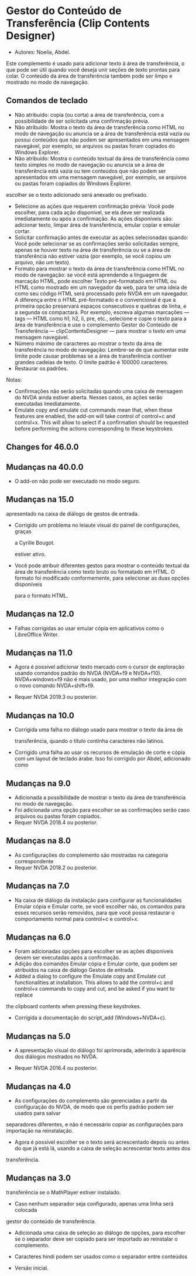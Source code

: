 # Gestor do Conteúdo de Transferência (Clip Contents Designer) #

*	Autores: Noelia, Abdel.

Este complemento é usado para adicionar texto à área de transferência, o que
pode ser útil quando você deseja unir seções de texto prontas para colar. O
conteúdo da área de transferência também pode ser limpo e mostrado no modo
de navegação.

## Comandos de teclado ##

*	Não atribuído: copia (ou corta) a área de transferência, com a
  possibilidade de ser solicitada uma confirmação prévia.
*	Não atribuído: Mostra o texto da área de transferência como HTML no modo
  de navegação ou anuncia se a área de transferência está vazia ou possui
  conteúdos que não podem ser apresentados em uma mensagem navegável, por
  exemplo, se arquivos ou pastas foram copiados do Windows Explorer.
*	Não atribuído: Mostra o conteúdo textual da área de transferência como
  texto simples no modo de navegação ou anuncia se a área de transferência
  está vazia ou tem conteúdos que não podem ser apresentados em uma mensagem
  navegável, por exemplo, se arquivos ou pastas foram copiados do Windows
  Explorer.

  escolher se o texto adicionado será anexado ou prefixado.

* Selecione as ações que requerem confirmação prévia: Você pode escolher,
  para cada ação disponível, se ela deve ser realizada imediatamente ou após
  a confirmação. As ações disponíveis são: adicionar texto, limpar área de
  transferência, emular copiar e emular cortar.
* Solicitar confirmação antes de executar as ações selecionadas quando: Você
  pode selecionar se as confirmações serão solicitadas sempre, apenas se
  houver texto na área de transferência ou se a área de transferência não
  estiver vazia (por exemplo, se você copiou um arquivo, não um texto).
* Formato para mostrar o texto da área de transferência como HTML no modo de
  navegação: se você está aprendendo a linguagem de marcação HTML, pode
  escolher Texto pré-formatado em HTML ou HTML como mostrado em um navegador
  da web, para ter uma ideia de como seu código HTML será processado pelo
  NVDA em um navegador. A diferença entre o HTML pré-formatado e o
  convencional é que a primeira opção preservará espaços consecutivos e
  quebras de linha, e a segunda os compactará. Por exemplo, escreva algumas
  marcações — tags — HTML como h1, h2, li, pre, etc., selecione e copie o
  texto para a área de transferência e use o complemento Gestor do Conteúdo
  de Transferência — clipContentsDesigner — para mostrar o texto em uma
  mensagem navegável.
* Número máximo de caracteres ao mostrar o texto da área de transferência no
  modo de navegação: Lembre-se de que aumentar este limite pode causar
  problemas se a área de transferência contiver grandes cadeias de texto. O
  limite padrão é 100000 caracteres.
* Restaurar os padrões.

Notas:

*	Confirmações não serão solicitadas quando uma caixa de mensagem do NVDA
  ainda estiver aberta. Nesses casos, as ações serão executadas
  imediatamente.
*	Emulate copy and emulate cut commands mean that, when these features are
  enabled, the add-on will take control of control+c and control+x. This
  will allow to select if a confirmation should be requested before
  performing the actions corresponding to these keystrokes.

## Changes for 46.0.0

## Mudanças na 40.0.0

* O add-on não pode ser executado no modo seguro.

## Mudanças na 15.0

  apresentado na caixa de diálogo de gestos de entrada.

* Corrigido um problema no leiaute visual do painel de configurações, graças

  a Cyrille Bougot.

  estiver ativo.

* Você pode atribuir diferentes gestos para mostrar o conteúdo textual da
  área de transferência como texto bruto ou formatado em HTML. O formato
  foi modificado conformemente, para selecionar as duas opções disponíveis

  para o formato HTML.

## Mudanças na 12.0

* Falhas corrigidas ao usar emular cópia em aplicativos como o LibreOffice
  Writer.

## Mudanças na 11.0

* Agora é possível adicionar texto marcado com o cursor de exploração usando
  comandos padrão do NVDA (NVDA+f9 e NVDA+f10). NVDA+windows+f9 não é mais
  usado, por uma melhor integração com o novo comando NVDA+shift+f9.

* Requer NVDA 2019.3 ou posterior.

## Mudanças na 10.0

* Corrigida uma falha no diálogo usado para mostrar o texto da área de

  transferência, quando o título continha caracteres não latinos.
* Corrigido uma falha ao usar os recursos de emulação de corte e cópia com
  um layout de teclado árabe. Isso foi corrigido por Abdel, adicionado como

## Mudanças na 9.0

* Adicionada a possibilidade de mostrar o texto da área de transferência no
  modo de navegação.
* Foi adicionada uma opção para escolher se as confirmações serão
  caso arquivos ou pastas foram copiados.
* Requer NVDA 2018.4 ou posterior.

## Mudanças na 8.0 ##

* As configurações do complemento são mostradas na categoria correspondente
* Requer NVDA 2018.2 ou posterior.

## Mudanças na 7.0

* Na caixa de diálogo da instalação para configurar as funcionalidades
  Emular cópia e Emular corte, se você escolher não, os comandos para esses
  recursos serão removidos, para que você possa restaurar o comportamento
  normal para control+c e control+x.

## Mudanças na 6.0

*	Foram adicionadas opções para escolher se as ações disponíveis devem ser
  executadas após a confirmação.
*	Adição dos comandos Emular cópia e Emular corte, que podem ser atribuídos
  na caixa de diálogo Gestos de entrada.
*	Added a dialog to configure the Emulate copy and Emulate cut
  functionalities at installation. This allows to add the control+c and
  control+x commands to copy and cut, and be asked if you want to replace

  the clipboard contents when pressing these keystrokes.

*	Corrigida a documentação do script_add (Windows+NVDA+c).

## Mudanças na 5.0 ##

*	A apresentação visual do diálogo foi aprimorada, aderindo à aparência dos
  diálogos mostrados no NVDA.

*	Requer NVDA 2016.4 ou posterior.

## Mudanças na 4.0 ##

*	As configurações do complemento são gerenciadas a partir da configuração
  do NVDA, de modo que os perfis padrão podem ser usados para salvar

  separadores diferentes, e não é necessário copiar as configurações para
  importação na reinstalação.

*	Agora é possível escolher se o texto será acrescentado depois ou antes do
  que já está lá, usando a caixa de seleção acrescentar texto antes dos

  transferência.

## Mudanças na 3.0 ##

  transferência se o MathPlayer estiver instalado.

*	Caso nenhum separador seja configurado, apenas uma linha será colocada

  gestor do conteúdo de transferência.

*	Adicionada uma caixa de seleção ao diálogo de opções, para escolher se o
  separador deve ser copiado para ser importado ao reinstalar o complemento.

*	Caracteres hindi podem ser usados como o separador entre conteúdos

*	Versão inicial.
